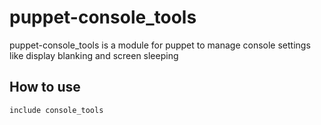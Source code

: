 # puppet-console_tools
puppet-console_tools is a module for puppet to manage console settings like display blanking and screen sleeping

## How to use
```include console_tools```
